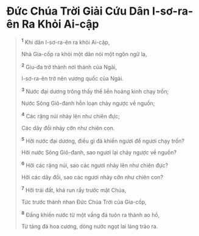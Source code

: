 # Đức Chúa Trời Giải Cứu Dân I-sơ-ra-ên Ra Khỏi Ai-cập

> <sup><b>1</b></sup> Khi dân I-sơ-ra-ên ra khỏi Ai-cập,
>
> Nhà Gia-cốp ra khỏi một dân nói một ngôn ngữ lạ,
>
> <sup><b>2</b></sup> Giu-đa trở thành nơi thánh của Ngài,
>
> I-sơ-ra-ên trở nên vương quốc của Ngài.
>
> <sup><b>3</b></sup> Nước đại dương trông thấy thế liền hoảng kinh chạy trốn;
>
> Nước Sông Giô-đanh hỗn loạn chảy ngược về nguồn;
>
> <sup><b>4</b></sup> Các rặng núi nhảy lên như chiên đực;
>
> Các dãy đồi nhảy cỡn như chiên con.
>
> <sup><b>5</b></sup> Hỡi nước đại dương, điều gì đã khiến ngươi để ngươi chạy trốn?
>
> Hỡi nước Sông Giô-đanh, sao ngươi lại chảy ngược về nguồn?
>
> <sup><b>6</b></sup> Hỡi các rặng núi, sao các ngươi nhảy lên như chiên đực?
>
> Hỡi các dãy đồi, sao các ngươi nhảy cỡn như chiên con?
>
> <sup><b>7</b></sup> Hỡi trái đất, khá run rẩy trước mặt Chúa,
>
> Tức trước thánh nhan Đức Chúa Trời của Gia-cốp,
>
> <sup><b>8</b></sup> Đấng khiến nước từ một vầng đá tuôn ra thành ao hồ,
>
> Từ tảng đá hoa cương, dòng nước ngọt lai láng trào ra.
